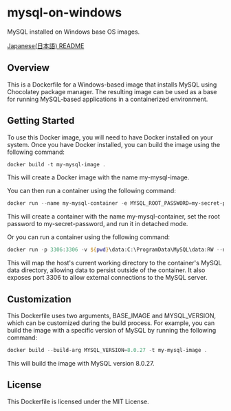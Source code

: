 # mysql-on-windows

MySQL installed on Windows base OS images.

[Japanese(日本語) README](docs/README.jp.md)

## Overview

This is a Dockerfile for a Windows-based image that installs MySQL using Chocolatey package manager. The resulting image can be used as a base for running MySQL-based applications in a containerized environment.

## Getting Started

To use this Docker image, you will need to have Docker installed on your system. Once you have Docker installed, you can build the image using the following command:

```powershell
docker build -t my-mysql-image .
```

This will create a Docker image with the name my-mysql-image.

You can then run a container using the following command:

```powershell
docker run --name my-mysql-container -e MYSQL_ROOT_PASSWORD=my-secret-password -d my-mysql-image
```

This will create a container with the name my-mysql-container, set the root password to my-secret-password, and run it in detached mode.

Or you can run a container using the following command:

```powershell
docker run -p 3306:3306 -v ${pwd}\data:C:\ProgramData\MySQL\data:RW --name my-mysql-container -e MYSQL_ROOT_PASSWORD=my-secret-password -d my-mysql-image
```

This will map the host's current working directory to the container's MySQL data directory, allowing data to persist outside of the container. It also exposes port 3306 to allow external connections to the MySQL server.

## Customization

This Dockerfile uses two arguments, BASE_IMAGE and MYSQL_VERSION, which can be customized during the build process. For example, you can build the image with a specific version of MySQL by running the following command:

```powershell
docker build --build-arg MYSQL_VERSION=8.0.27 -t my-mysql-image .
```

This will build the image with MySQL version 8.0.27.

## License

This Dockerfile is licensed under the MIT License.
